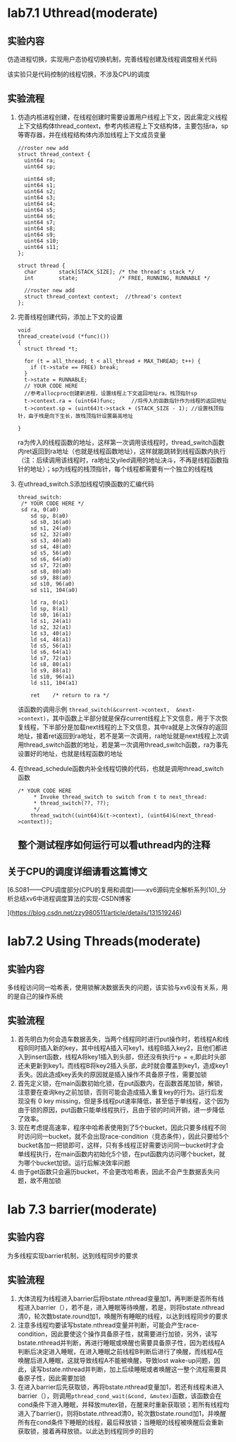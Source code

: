 # lab7.1 Uthread(moderate)

## 实验内容

仿造进程切换，实现用户态协程切换机制，完善线程创建及线程调度相关代码

该实验只是代码控制的线程切换，不涉及CPU的调度

## 实验流程

1. 仿造内核进程创建，在线程创建时需要设置用户线程上下文，因此需定义线程上下文结构体thread_context，参考内核进程上下文结构体，主要包括ra，sp等寄存器，并在线程结构体内添加线程上下文成员变量

   ```
   //roster new add
   struct thread_context {
     uint64 ra;
     uint64 sp;

     uint64 s0;
     uint64 s1;
     uint64 s2;
     uint64 s3;
     uint64 s4;
     uint64 s5;
     uint64 s6;
     uint64 s7;
     uint64 s8;
     uint64 s9;
     uint64 s10;
     uint64 s11;
   };

   struct thread {
     char       stack[STACK_SIZE]; /* the thread's stack */
     int        state;             /* FREE, RUNNING, RUNNABLE */

     //roster new add
     struct thread_context context;  //thread's context
   };
   ```
2. 完善线程创建代码，添加上下文的设置

   ```
   void 
   thread_create(void (*func)())
   {
     struct thread *t;

     for (t = all_thread; t < all_thread + MAX_THREAD; t++) {
       if (t->state == FREE) break;
     }
     t->state = RUNNABLE;
     // YOUR CODE HERE
     //参考allocproc创建新进程，设置线程上下文返回地址ra，栈顶指针sp
     t->context.ra = (uint64)func;     //将传入的函数指针作为线程的返回地址
     t->context.sp = (uint64)t->stack + (STACK_SIZE - 1); //设置栈顶指针，由于栈是向下生长，故栈顶指针设置最高地址

   }
   ```

   ra为传入的线程函数的地址，这样第一次调用该线程时，thread_switch函数内ret返回到ra地址（也就是线程函数地址），这样就能跳转到线程函数内执行（注：后续调用该线程时，ra地址又yiled调用的地址决斗，不再是线程函数指针的地址）；sp为线程的栈顶指针，每个线程都需要有一个独立的线程栈
3. 在uthread_switch.S添加线程切换函数的汇编代码

   ```
   thread_switch:
   	/* YOUR CODE HERE */
   	sd ra, 0(a0)
       sd sp, 8(a0)
       sd s0, 16(a0)
       sd s1, 24(a0)
       sd s2, 32(a0)
       sd s3, 40(a0)
       sd s4, 48(a0)
       sd s5, 56(a0)
       sd s6, 64(a0)
       sd s7, 72(a0)
       sd s8, 80(a0)
       sd s9, 88(a0)
       sd s10, 96(a0)
       sd s11, 104(a0)

       ld ra, 0(a1)
       ld sp, 8(a1)
       ld s0, 16(a1)
       ld s1, 24(a1)
       ld s2, 32(a1)
       ld s3, 40(a1)
       ld s4, 48(a1)
       ld s5, 56(a1)
       ld s6, 64(a1)
       ld s7, 72(a1)
       ld s8, 80(a1)
       ld s9, 88(a1)
       ld s10, 96(a1)
       ld s11, 104(a1)

       ret    /* return to ra */
   ```

   该函数的调用示例 `thread_switch(&current->context,  &next->context)`，其中函数上半部分就是保存current线程上下文信息，用于下次恢复线程，下半部分是加载next线程的上下文信息，其中ra就是上次保存的返回地址，接着ret返回到ra地址，若不是第一次调用，ra地址就是next线程上次调用thread_switch函数的地址，若是第一次调用thread_switch函数，ra为事先设置好的地址，也就是线程函数的地址
4. 在thread_schedule函数内补全线程切换的代码，也就是调用thread_switch函数

   ```
   /* YOUR CODE HERE
        * Invoke thread_switch to switch from t to next_thread:
        * thread_switch(??, ??);
        */
       thread_switch((uint64)&(t->context), (uint64)&(next_thread->context));
   ```

   ## 整个测试程序如何运行可以看uthread内的注释

## 关于CPU的调度详细请看这篇博文

[6.S081——CPU调度部分(CPU的复用和调度)——xv6源码完全解析系列(10)\_分析总结xv6中进程调度算法的实现-CSDN博客

](https://blog.csdn.net/zzy980511/article/details/131519246)

# lab7.2 Using Threads(moderate)

## 实验内容

多线程访问同一哈希表，使用锁解决数据丢失的问题，该实验与xv6没有关系，用的是自己的操作系统

## 实验流程

1. 首先明白为何会造车数据丢失，当两个线程同时进行put操作时，若线程A和线程B同时插入新的key，其中线程A插入可key1，线程B插入key2，且他们都进入到insert函数，线程A将key1插入到头部，但还没有执行`*p = e`,即此时头部还未更新到key1，而线程B将key2插入头部，此时就会覆盖到key1，造成key1丢失。因此造成key丢失的原因就是插入操作不具备原子性，需要加锁
2. 首先定义锁，在main函数初始化锁，在put函数内，在函数首尾加锁，解锁，注意要在查询key之前加锁，否则可能会造成插入重复key的行为。运行后发现没有 0 key missing，但是多线程put速率降低，甚至低于单线程，这个因为由于锁的原因，put函数只能单线程执行，且由于锁的时间开销，进一步降低了效率。
3. 现在考虑提高速率，程序中哈希表使用到了5个bucket，因此只要多线程不同时访问同一bucket，就不会出现race-condition（竞态条件），因此只要给5个bucket各加一把锁即可，这样，只有多线程正好需要访问同一bucket时才会单线程执行，在main函数内初始化5个锁，在put函数内访问哪个bucket，就为哪个bucket加锁。运行后解决效率问题
4. 由于get函数只会遍历bucket，不会更改哈希表，因此不会产生数据丢失问题，故不用加锁

# lab 7.3 barrier(moderate)

## 实验内容

为多线程实现barrier机制，达到线程同步的要求

## 实验流程

1. 大体流程为线程进入barrier后将bstate.nthread变量加1，再判断是否所有线程进入barrier（），若不是，进入睡眠等待唤醒，若是，则将bstate.nthread清0，轮次数bstate.round加1，唤醒所有睡眠的线程，以达到线程同步的要求
2. 注意多线程均要读写bstate.nthread变量并判断，可能会产生race-condition，因此要使这个操作具备原子性，就需要进行加锁，另外，读写bstate.nthread并判断，再进行睡眠或唤醒也需要具备原子性，因为若线程A判断后决定进入睡眠，在进入睡眠之前线程B判断后进行了唤醒，而线程A在唤醒后进入睡眠，这就导致线程A不能被唤醒，导致lost wake-up问题，因此，读写bstate.nthread并判断，加上后续睡眠或者唤醒这一整个流程需要具备原子性，因此需要加锁
3. 在进入barrier后先获取锁，再将bstate.nthread变量加1，若还有线程未进入barrier（），则调用`pthread_cond_wait(&cond, &mutex)`函数，该函数会在cond条件下进入睡眠，并释放mutex锁，在醒来时重新获取锁；若所有线程均进入了barrier()，则将bstate.nthread清0，轮次数bstate.round加1，并唤醒所有在cond条件下睡眠的线程，最后释放锁；当睡眠的线程被唤醒后会重新获取锁，接着再释放锁。以此达到线程同步的目的
